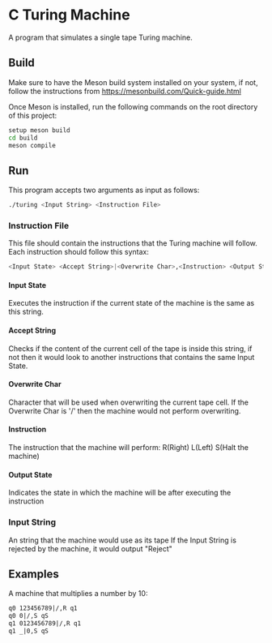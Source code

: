 # C Turing Machine
A program that simulates a single tape Turing machine.

## Build 
Make sure to have the Meson build system installed on your system, if not, follow the instructions from https://mesonbuild.com/Quick-guide.html

Once Meson is installed, run the following commands on the root directory of this project:

```bash
setup meson build 
cd build
meson compile 
```

## Run 
This program accepts two arguments as input as follows:
```bash
./turing <Input String> <Instruction File> 
```
### Instruction File
 This file should contain the instructions that the Turing machine will follow. Each instruction should follow this syntax: 

 ```bash
 <Input State> <Accept String>|<Overwrite Char>,<Instruction> <Output State>
 ```
#### Input State
Executes the instruction if the current state of the machine is the same as this string.
#### Accept String
Checks if the content of the current cell of the tape is inside this string, if not then it would look to another instructions that contains the same Input State.
#### Overwrite Char
Character that will be used when overwriting the current tape cell. If the Overwrite Char is '/' then the machine would not perform overwriting.
#### Instruction
The instruction that the machine will perform: R(Right) L(Left) S(Halt the machine)
#### Output State
Indicates the state in which the machine will be after executing the instruction 
 ### Input String
 An string that the machine would use as its tape
 If the Input String is rejected by the machine, it would output "Reject"
## Examples

 A machine that multiplies a number by 10:
 ```txt
 q0 123456789|/,R q1 
 q0 0|/,S qS
 q1 0123456789|/,R q1
 q1 _|0,S qS 
 ```
 